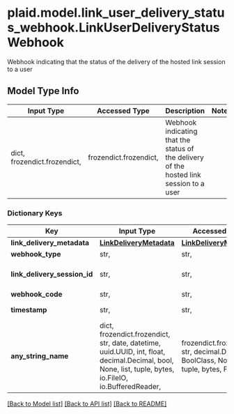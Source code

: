 # plaid.model.link_user_delivery_status_webhook.LinkUserDeliveryStatusWebhook

Webhook indicating that the status of the delivery of the hosted link session to a user

## Model Type Info
Input Type | Accessed Type | Description | Notes
------------ | ------------- | ------------- | -------------
dict, frozendict.frozendict,  | frozendict.frozendict,  | Webhook indicating that the status of the delivery of the hosted link session to a user | 

### Dictionary Keys
Key | Input Type | Accessed Type | Description | Notes
------------ | ------------- | ------------- | ------------- | -------------
**link_delivery_metadata** | [**LinkDeliveryMetadata**](LinkDeliveryMetadata.md) | [**LinkDeliveryMetadata**](LinkDeliveryMetadata.md) |  | 
**webhook_type** | str,  | str,  | &#x60;LINK_DELIVERY&#x60; | 
**link_delivery_session_id** | str,  | str,  | The ID of the Hosted Link session. | 
**webhook_code** | str,  | str,  | &#x60;DELIVERY_STATUS&#x60; | 
**timestamp** | str,  | str,  | Timestamp in [ISO 8601](https://wikipedia.org/wiki/ISO_8601) format. | 
**any_string_name** | dict, frozendict.frozendict, str, date, datetime, uuid.UUID, int, float, decimal.Decimal, bool, None, list, tuple, bytes, io.FileIO, io.BufferedReader,  | frozendict.frozendict, str, decimal.Decimal, BoolClass, NoneClass, tuple, bytes, FileIO | any string name can be used but the value must be the correct type | [optional]

[[Back to Model list]](../../README.md#documentation-for-models) [[Back to API list]](../../README.md#documentation-for-api-endpoints) [[Back to README]](../../README.md)

